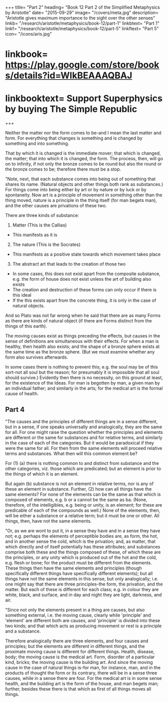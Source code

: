 +++
title= "Part 2"
heading= "Book 12 Part 2 of the Simplified Metaphysics by Aristotle"
date= "2015-09-29"
image= "/covers/meta.jpg"
description= "Aristotle gives maximum importance to the sight over the other senses"
linkb= "/research/aristotle/metaphysics/book-12/part-1"
linkbtext= "Part 1"
linkf= "/research/aristotle/metaphysics/book-12/part-5"
linkftext= "Part 5"
icon= "/icons/aris.jpg"
# linkbook= https://play.google.com/store/books/details?id=WlkBEAAAQBAJ
# linkbooktext= Support Superphysics by buying The Simple Republic
+++


Neither the matter nor the form comes to be-and I mean the last matter and form. For everything that changes is something and is changed by something and into something. 

That by which it is changed is the immediate mover; that which is changed, the matter; that into which it is changed, the form. The process, then, will go on to infinity, if not only the bronze comes to be round but also the round or the bronze comes to be; therefore there must be a stop.

"Note, next, that each substance comes into being out of something that shares its name. (Natural objects and other things both rank as substances.) For things come into being either by art or by nature or by luck or by spontaneity. Now art is a principle of movement in something other than the thing moved, nature is a principle in the thing itself (for man begets man), and the other causes are privations of these two.

There are three kinds of substance:

1. Matter (This is the Callias)
  - This manifests as it is <!-- , which is a 'this' in appearance (for all things that are characterized by contact and not, by organic unity are matter and substratum, e.g. fire, flesh, head; for these are all matter, and the last matter is the matter of that which is in the full sense substance); --> 
2. The nature (This is the Socrates)
  - This manifests as a positive state towards which movement takes place

3. The abstract art that leads to the creation of those two
  <!-- particular substance which is composed of these two, e.g. Socrates or Callias -->
  - In some cases, this does not exist apart from the composite substance, e.g. the form of house does not exist unless the art of building also exists
  - The creation and destruction of these forms can only occur if there is this ideal<!--  art. , but it is in another way that the house apart from its matter, and health, and all ideals of art, exist and do not exist);  -->
  - If the this exists apart from the concrete thing, it is only in the case of natural objects. 

And so Plato was not far wrong when he said that there are as many Forms as there are kinds of natural object (if there are Forms distinct from the things of this earth). 

The moving causes exist as things preceding the effects, but causes in the sense of definitions are simultaneous with their effects. For when a man is healthy, then health also exists; and the shape of a bronze sphere exists at the same time as the bronze sphere. (But we must examine whether any form also survives afterwards. 

In some cases there is nothing to prevent this; e.g. the soul may be of this sort-not all soul but the reason; for presumably it is impossible that all soul should survive.) Evidently then there is no necessity, on this ground at least, for the existence of the Ideas. For man is begotten by man, a given man by an individual father; and similarly in the arts; for the medical art is the formal cause of health.


## Part 4

"The causes and the principles of different things are in a sense different, but in a sense, if one speaks universally and analogically, they are the same for all. For one might raise the question whether the principles and elements are different or the same for substances and for relative terms, and similarly in the case of each of the categories. But it would be paradoxical if they were the same for all. For then from the same elements will proceed relative terms and substances. What then will this common element be? 

For (1) (a) there is nothing common to and distinct from substance and the other categories, viz. those which are predicated; but an element is prior to the things of which it is an element. 

But again (b) substance is not an element in relative terms, nor is any of these an element in substance. Further, (2) how can all things have the same elements? For none of the elements can be the same as that which is composed of elements, e.g. b or a cannot be the same as ba. (None, therefore, of the intelligibles, e.g. being or unity, is an element; for these are predicable of each of the compounds as well.) None of the elements, then, will be either a substance or a relative term; but it must be one or other. All things, then, have not the same elements.

"Or, as we are wont to put it, in a sense they have and in a sense they have not; e.g. perhaps the elements of perceptible bodies are, as form, the hot, and in another sense the cold, which is the privation; and, as matter, that which directly and of itself potentially has these attributes; and substances comprise both these and the things composed of these, of which these are the principles, or any unity which is produced out of the hot and the cold, e.g. flesh or bone; for the product must be different from the elements. These things then have the same elements and principles (though specifically different things have specifically different elements); but all things have not the same elements in this sense, but only analogically; i.e. one might say that there are three principles-the form, the privation, and the matter. But each of these is different for each class; e.g. in colour they are white, black, and surface, and in day and night they are light, darkness, and air.

"Since not only the elements present in a thing are causes, but also something external, i.e. the moving cause, clearly while 'principle' and 'element' are different both are causes, and 'principle' is divided into these two kinds; and that which acts as producing movement or rest is a principle and a substance. 

Therefore analogically there are three elements, and four causes and principles; but the elements are different in different things, and the proximate moving cause is different for different things. Health, disease, body; the moving cause is the medical art. Form, disorder of a particular kind, bricks; the moving cause is the building art. And since the moving cause in the case of natural things is-for man, for instance, man, and in the products of thought the form or its contrary, there will be in a sense three causes, while in a sense there are four. For the medical art is in some sense health, and the building art is the form of the house, and man begets man; further, besides these there is that which as first of all things moves all things.




